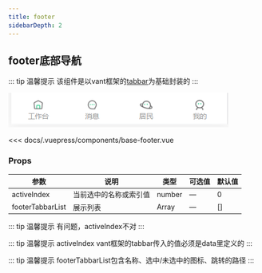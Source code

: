 ```yaml
---
title: footer                  
sidebarDepth: 2
---
```


## footer底部导航

::: tip  温馨提示
该组件是以vant框架的[tabbar](https://vant-contrib.gitee.io/vant/#/zh-CN/tabbar)为基础封装的
::: 

![Image text](../.vuepress/public/footer/demo.png)

<component-block>

<<< docs/.vuepress/components/base-footer.vue

</component-block>

### Props

| 参数          | 说明            | 类型            | 可选值                 | 默认值   |
|-------------  |---------------- |---------------- |---------------------- |-------- |
| activeIndex    | 当前选中的名称或索引值 | number    | — | 0 |
| footerTabbarList    | 展示列表 | Array    | — | [] |

::: tip  温馨提示
有问题，activeIndex不对
:::

::: tip  温馨提示
activeIndex vant框架的tabbar传入的值必须是data里定义的
:::

::: tip  温馨提示
footerTabbarList包含名称、选中/未选中的图标、跳转的路径
::: 
